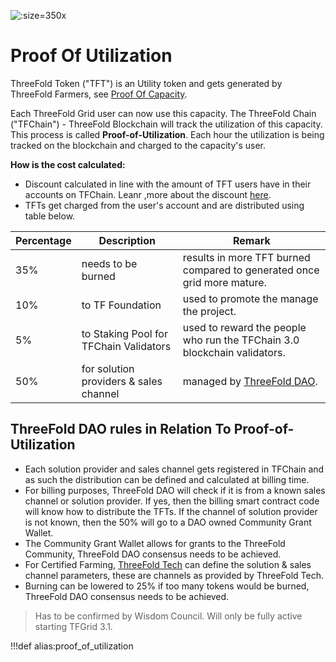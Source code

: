 
![](img/farming_reward.jpg ':size=350x')

# Proof Of Utilization

ThreeFold Token ("TFT") is an Utility token and gets generated by ThreeFold Farmers, see [Proof Of Capacity](proof_of_capacity).

Each ThreeFold Grid user can now use this capacity. The ThreeFold Chain ("TFChain") - ThreeFold Blockchain will track the utilization of this capacity. This process is called **Proof-of-Utilization**. Each hour the utilization is being tracked on the blockchain and charged to the capacity's user. 

**How is the cost calculated:** 

- Discount calculated in line with the amount of TFT users have in their accounts on TFChain. Leanr ,more about the discount [here](staking_discount_levels).
- TFTs get charged from the user's account and are distributed using table below.

| Percentage | Description                            | Remark                                                                   |
| ---------- | -------------------------------------- | ------------------------------------------------------------------------ |
| 35%        | needs to be burned                     | results in more TFT burned compared to generated once grid more mature.  |
| 10%        | to TF Foundation                       | used to promote the manage the project.                                  |
| 5%         | to Staking Pool for TFChain Validators | used to reward the people who run the TFChain 3.0 blockchain validators. |
| 50%        | for solution providers & sales channel | managed by [ThreeFold DAO](tfdao).                                       |

## ThreeFold DAO rules in Relation To Proof-of-Utilization

- Each solution provider and sales channel gets registered in TFChain and as such the distribution can be defined and calculated at billing time.
- For billing purposes, ThreeFold DAO will check if it is from a known sales channel or solution provider. If yes, then the billing smart contract code will know how to distribute the TFTs. If the channel of solution provider is not known, then the 50% will go to a DAO owned Community Grant Wallet.
- The Community Grant Wallet allows for grants to the ThreeFold Community, ThreeFold DAO consensus needs to be achieved.
- For Certified Farming, [ThreeFold Tech](threefold_tech0) can define the solution & sales channel parameters, these are channels as provided by ThreeFold Tech.
- Burning can be lowered to 25% if too many tokens would be burned, ThreeFold DAO consensus needs to be achieved.

> Has to be confirmed by Wisdom Council. Will only be fully active starting TFGrid 3.1.

!!!def alias:proof_of_utilization